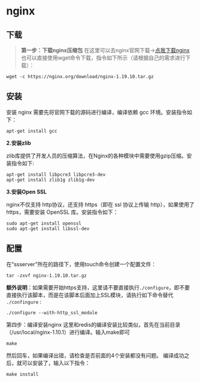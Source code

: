 # nginx

## 下载

> **第一步：下载nginx压缩包**
> 在这里可以去nginx官网下载->[点我下载nginx](http://nginx.org/en/download.html)
> 也可以直接使用wget命令下载，指令如下所示（请根据自己的需求进行下载）：

```shell
wget -c https://nginx.org/download/nginx-1.19.10.tar.gz
```

## 安装

安装 nginx 需要先将官网下载的源码进行编译，编译依赖 gcc 环境。安装指令如下：

```shell
apt-get install gcc
```

**2.安装zlib**

zlib库提供了开发人员的压缩算法，在Nginx的各种模块中需要使用gzip压缩。安装指令如下:

```shell
apt-get install libpcre3 libpcre3-dev
apt-get install zlib1g zlib1g-dev
```

**3.安装Open SSL**

nginx不仅支持 http协议，还支持 https（即在 ssl 协议上传输 http），如果使用了 https，需要安装 OpenSSL 库。安装指令如下：

```shell
sudo apt-get install openssl 
sudo apt-get install libssl-dev
```

## 配置

在“ssserver”所在的路径下，使用touch命令创建一个配置文件：

```shell
tar -zxvf nginx-1.19.10.tar.gz
```

**额外说明**：如果需要开始https支持，这里请不要直接执行`./configure`，即不要直接执行该脚本，而是在该脚本后面加上SSL模块，请执行如下命令替代 `./confingure` :

```shell
./configure --with-http_ssl_module
```

第四步：编译安装nginx 这里和redis的编译安装比较类似，首先在当前目录（/usr/local/nginx-1.10.1）进行编译。输入make即可

```shell
make
```

然后回车，如果编译出错，请检查是否前面的4个安装都没有问题。 编译成功之后，就可以安装了，输入以下指令：

```shell
make install
```

